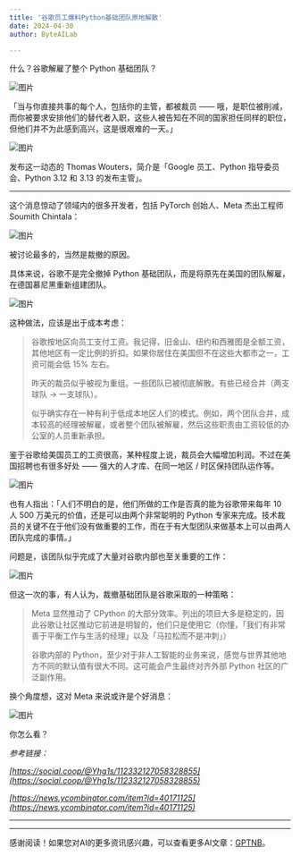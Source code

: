 ```yaml
---
title: '谷歌员工爆料Python基础团队原地解散'
date: 2024-04-30
author: ByteAILab

---
```


什么？谷歌解雇了整个 Python 基础团队？

![图片](https://image.jiqizhixin.com/uploads/editor/d8611677-f58d-4492-8262-52f39fc86137/640.png)

「当与你直接共事的每个人，包括你的主管，都被裁员 —— 哦，是职位被削减，而你被要求安排他们的替代者入职，这些人被告知在不同的国家担任同样的职位，但他们并不为此感到高兴，这是很艰难的一天。」

![图片](https://image.jiqizhixin.com/uploads/editor/47217c69-31ce-4d7e-b838-65dac3674664/640.png)

发布这一动态的 Thomas Wouters，简介是「Google 员工、Python 指导委员会、Python 3.12 和 3.13 的发布主管」。

---


这个消息惊动了领域内的很多开发者，包括 PyTorch 创始人、Meta 杰出工程师 Soumith Chintala：

![图片](https://image.jiqizhixin.com/uploads/editor/bd38ad84-3f4f-4589-8d19-be77a22b9914/640.png)

被讨论最多的，当然是裁撤的原因。

具体来说，谷歌不是完全撤掉 Python 基础团队，而是将原先在美国的团队解雇，在德国慕尼黑重新组建团队。

![图片](https://image.jiqizhixin.com/uploads/editor/5e316184-7257-4e4a-9993-35a52216c83b/640.png)

这种做法，应该是出于成本考虑：

> 谷歌按地区向员工支付工资。我记得，旧金山、纽约和西雅图是全额工资，其他地区有一定比例的折扣。如果你居住在美国但不在这些大都市之一，工资可能会低 15% 左右。
> 
> 昨天的裁员似乎被视为重组。一些团队已被彻底解散。有些已经合并（两支球队 → 一支球队）。
> 
> 似乎确实存在一种有利于低成本地区人们的模式。例如，两个团队合并，成本较高的经理被解雇，或者整个团队被解雇，然后这些职责由工资较低的办公室的人员重新承担。

鉴于谷歌给美国员工的工资很高，某种程度上说，裁员会大幅增加利润。不过在美国招聘也有很多好处 —— 强大的人才库、在同一地区 / 时区保持团队运作等。

![图片](https://image.jiqizhixin.com/uploads/editor/fbf533db-6b4f-40f1-bb1b-cb86a4647450/640.png)

也有人指出：「人们不明白的是，他们所做的工作是否真的能为谷歌带来每年 10 人 500 万美元的价值，还是可以由两个非常聪明的 Python 专家来完成。技术裁员的关键不在于他们没有做重要的工作，而在于有大型团队来做基本上可以由两人团队完成的事情。」

问题是，该团队似乎完成了大量对谷歌内部也至关重要的工作：

![图片](https://image.jiqizhixin.com/uploads/editor/ef790ebf-3ed1-4a5e-af26-57b5c347a554/640.png)

但这一次的事，有人认为，裁撤基础团队是谷歌采取的一种策略：

> Meta 显然推动了 CPython 的大部分效率。列出的项目大多是稳定的，因此谷歌让社区推动它前进是明智的，他们只是使用它（你懂，「我们有非常善于平衡工作与生活的经理」以及「马拉松而不是冲刺」）
> 
> 谷歌内部的 Python，至少对于非人工智能的业务来说，感觉与世界其他地方不同的默认值有很大不同。这可能会产生最终对齐外部 Python 社区的广泛副作用。

换个角度想，这对 Meta 来说或许是个好消息：

![图片](https://image.jiqizhixin.com/uploads/editor/ef463af2-ee45-4ab5-b4fb-b9eba0963570/640.png)

你怎么看？

*参考链接：*

*[https://social.coop/@Yhg1s/112332127058328855](https://social.coop/@Yhg1s/112332127058328855)*

*[https://news.ycombinator.com/item?id=40171125](https://news.ycombinator.com/item?id=40171125)*

---
---
感谢阅读！如果您对AI的更多资讯感兴趣，可以查看更多AI文章：[GPTNB](https://gptnb.com)。